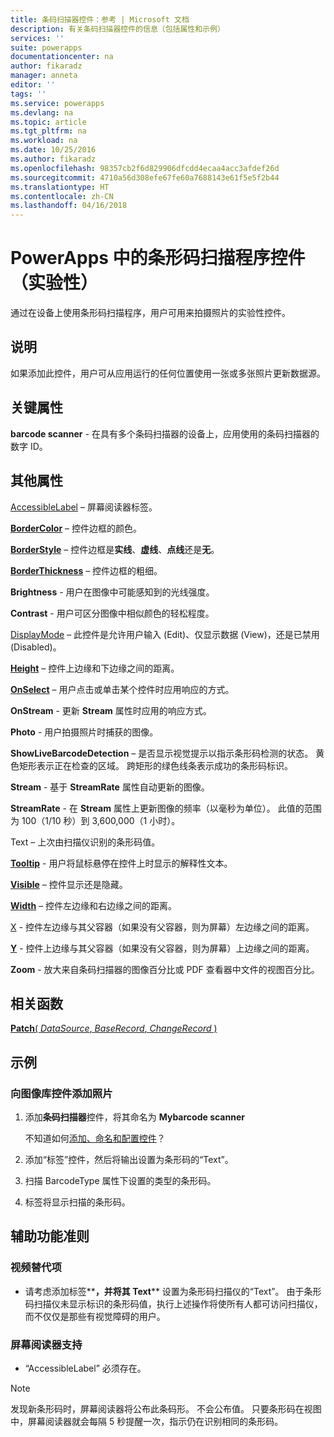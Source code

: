 ```yaml
---
title: 条码扫描器控件：参考 | Microsoft 文档
description: 有关条码扫描器控件的信息（包括属性和示例）
services: ''
suite: powerapps
documentationcenter: na
author: fikaradz
manager: anneta
editor: ''
tags: ''
ms.service: powerapps
ms.devlang: na
ms.topic: article
ms.tgt_pltfrm: na
ms.workload: na
ms.date: 10/25/2016
ms.author: fikaradz
ms.openlocfilehash: 98357cb2f6d829906dfcdd4ecaa4acc3afdef26d
ms.sourcegitcommit: 4710a56d308efe67fe60a7688143e61f5e5f2b44
ms.translationtype: HT
ms.contentlocale: zh-CN
ms.lasthandoff: 04/16/2018
---
```

# <a name="barcode-scanner-control-experimental-in-powerapps"></a>PowerApps 中的条形码扫描程序控件（实验性）
通过在设备上使用条形码扫描程序，用户可用来拍摄照片的实验性控件。

## <a name="description"></a>说明
如果添加此控件，用户可从应用运行的任何位置使用一张或多张照片更新数据源。

## <a name="key-properties"></a>关键属性
**barcode scanner** - 在具有多个条码扫描器的设备上，应用使用的条码扫描器的数字 ID。

## <a name="additional-properties"></a>其他属性
[AccessibleLabel](properties-accessibility.md) – 屏幕阅读器标签。

**[BorderColor](properties-color-border.md)** – 控件边框的颜色。

**[BorderStyle](properties-color-border.md)** – 控件边框是**实线**、**虚线**、**点线**还是**无**。

**[BorderThickness](properties-color-border.md)** – 控件边框的粗细。

**Brightness** - 用户在图像中可能感知到的光线强度。

**Contrast** - 用户可区分图像中相似颜色的轻松程度。

[DisplayMode](properties-core.md) – 此控件是允许用户输入 (Edit)、仅显示数据 (View)，还是已禁用 (Disabled)。

**[Height](properties-size-location.md)** – 控件上边缘和下边缘之间的距离。

**[OnSelect](properties-core.md)** – 用户点击或单击某个控件时应用响应的方式。

**OnStream** - 更新 **Stream** 属性时应用的响应方式。

**Photo** - 用户拍摄照片时捕获的图像。

**ShowLiveBarcodeDetection** – 是否显示视觉提示以指示条形码检测的状态。 黄色矩形表示正在检查的区域。 跨矩形的绿色线条表示成功的条形码标识。

**Stream** - 基于 **StreamRate** 属性自动更新的图像。

**StreamRate** - 在 **Stream** 属性上更新图像的频率（以毫秒为单位）。  此值的范围为 100（1/10 秒）到 3,600,000（1 小时）。

Text – 上次由扫描仪识别的条形码值。

**[Tooltip](properties-core.md)** - 用户将鼠标悬停在控件上时显示的解释性文本。

**[Visible](properties-core.md)** – 控件显示还是隐藏。

**[Width](properties-size-location.md)** – 控件左边缘和右边缘之间的距离。

[X](properties-size-location.md) - 控件左边缘与其父容器（如果没有父容器，则为屏幕）左边缘之间的距离。

**[Y](properties-size-location.md)** - 控件上边缘与其父容器（如果没有父容器，则为屏幕）上边缘之间的距离。

**Zoom** - 放大来自条码扫描器的图像百分比或 PDF 查看器中文件的视图百分比。

## <a name="related-functions"></a>相关函数
[**Patch**( *DataSource*, *BaseRecord*, *ChangeRecord* )](../functions/function-patch.md)

## <a name="example"></a>示例
### <a name="add-photos-to-an-image-gallery-control"></a>向图像库控件添加照片
1. 添加**条码扫描器**控件，将其命名为 **Mybarcode scanner**

    不知道如何[添加、命名和配置控件](../add-configure-controls.md)？
2. 添加“标签”控件，然后将输出设置为条形码的“Text”。  
3. 扫描 BarcodeType 属性下设置的类型的条形码。
4. 标签将显示扫描的条形码。


## <a name="accessibility-guidelines"></a>辅助功能准则
### <a name="video-alternatives"></a>视频替代项
* 请考虑添加标签**[](control-text-box.md)**，并将其 Text**[](properties-core.md)** 设置为条形码扫描仪的“Text”。 由于条形码扫描仪未显示标识的条形码值，执行上述操作将使所有人都可访问扫描仪，而不仅仅是那些有视觉障碍的用户。

### <a name="screen-reader-support"></a>屏幕阅读器支持
* “AccessibleLabel”**[](properties-accessibility.md)** 必须存在。
> [!NOTE]
> 发现新条形码时，屏幕阅读器将公布此条码形。 不会公布值。 只要条形码在视图中，屏幕阅读器就会每隔 5 秒提醒一次，指示仍在识别相同的条形码。
